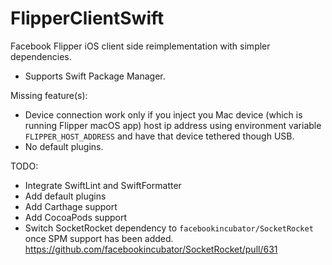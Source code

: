 # FlipperClientSwift

Facebook Flipper iOS client side reimplementation with simpler dependencies.

- Supports Swift Package Manager.


Missing feature(s):
- Device connection work only if you inject you Mac device (which is running 
Flipper macOS app) host ip address using environment variable 
`FLIPPER_HOST_ADDRESS` and have that device tethered though USB.
- No default plugins.



TODO:
- Integrate SwiftLint and SwiftFormatter
- Add default plugins
- Add Carthage support
- Add CocoaPods support
- Switch SocketRocket dependency to `facebookincubator/SocketRocket` once SPM support has been added. https://github.com/facebookincubator/SocketRocket/pull/631
